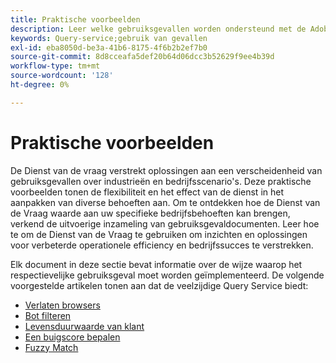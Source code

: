 ```yaml
---
title: Praktische voorbeelden
description: Leer welke gebruiksgevallen worden ondersteund met de Adobe Experience Platform Query Service.
keywords: Query-service;gebruik van gevallen
exl-id: eba8050d-be3a-41b6-8175-4f6b2b2ef7b0
source-git-commit: 8d8cceafa5def20b64d06dcc3b52629f9ee4b39d
workflow-type: tm+mt
source-wordcount: '128'
ht-degree: 0%

---
```


# Praktische voorbeelden

De Dienst van de vraag verstrekt oplossingen aan een verscheidenheid van gebruiksgevallen over industrieën en bedrijfsscenario&#39;s. Deze praktische voorbeelden tonen de flexibiliteit en het effect van de dienst in het aanpakken van diverse behoeften aan. Om te ontdekken hoe de Dienst van de Vraag waarde aan uw specifieke bedrijfsbehoeften kan brengen, verkend de uitvoerige inzameling van gebruiksgevaldocumenten. Leer hoe te om de Dienst van de Vraag te gebruiken om inzichten en oplossingen voor verbeterde operationele efficiency en bedrijfssucces te verstrekken.

Elk document in deze sectie bevat informatie over de wijze waarop het respectievelijke gebruiksgeval moet worden geïmplementeerd. De volgende voorgestelde artikelen tonen aan dat de veelzijdige Query Service biedt:

- [Verlaten browsers](./abandoned-browse.md)
- [Bot filteren](./bot-filtering.md)
- [Levensduurwaarde van klant](./customer-lifetime-value.md)
- [Een buigscore bepalen](./propensity-score.md)
- [Fuzzy Match](./fuzzy-match.md)
